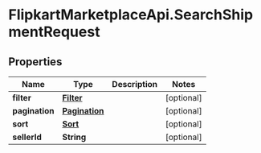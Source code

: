 # FlipkartMarketplaceApi.SearchShipmentRequest

## Properties
Name | Type | Description | Notes
------------ | ------------- | ------------- | -------------
**filter** | [**Filter**](Filter.md) |  | [optional] 
**pagination** | [**Pagination**](Pagination.md) |  | [optional] 
**sort** | [**Sort**](Sort.md) |  | [optional] 
**sellerId** | **String** |  | [optional] 
